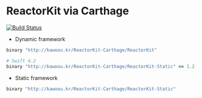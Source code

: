ReactorKit via Carthage
=======================

[![Build Status](https://travis-ci.org/kawoou/ReactorKit-Carthage.svg?branch=master)](https://travis-ci.org/kawoou/ReactorKit-Carthage)

* Dynamic framework

```ruby
binary "http://kawoou.kr/ReactorKit-Carthage/ReactorKit"

# Swift 4.2
binary "http://kawoou.kr/ReactorKit-Carthage/ReactorKit-Static" == 1.2.0
```


* Static framework

```ruby
binary "http://kawoou.kr/ReactorKit-Carthage/ReactorKit-Static"
```

